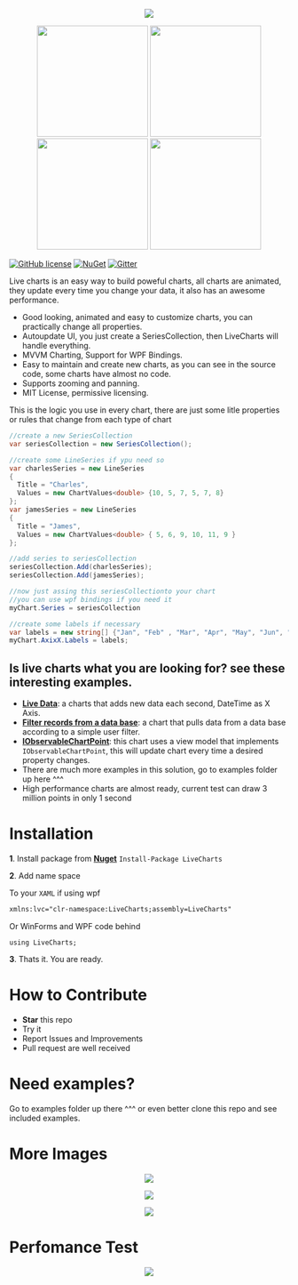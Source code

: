 
<p align="center">
  <img src="https://dl.dropboxusercontent.com/u/40165535/LiveCharts/live.png" />
</p>

<p align="center">
  <img src="https://dl.dropboxusercontent.com/u/40165535/LiveCharts/LineChart.gif" width="200" />
  <img src="https://dl.dropboxusercontent.com/u/40165535/LiveCharts/BarChart.gif" width="200"/>
  <img src="https://dl.dropboxusercontent.com/u/40165535/LiveCharts/StackedBarChart.gif" width="200"/>
  <img src="https://dl.dropboxusercontent.com/u/40165535/LiveCharts/PieChart.gif" width="200"/>
</p>

[![GitHub license](https://img.shields.io/github/license/mashape/apistatus.svg?style=flat-square)](https://github.com/beto-rodriguez/Live-Charts/blob/master/LICENSE.TXT)
[![NuGet](https://img.shields.io/nuget/dt/LiveCharts.svg?style=flat-square)](https://www.nuget.org/packages/LiveCharts/)
[![Gitter](https://img.shields.io/gitter/room/nwjs/nw.js.svg?style=flat-square)](https://gitter.im/beto-rodriguez/Live-Charts?utm_source=badge&utm_medium=badge&utm_campaign=pr-badge&utm_content=badge)



Live charts is an easy way to build poweful charts, all charts are animated, they update every time you change your data, it also has an awesome performance. 

 - Good looking, animated and easy to customize charts, you can practically change all properties.
 - Autoupdate UI, you just create a SeriesCollection, then LiveCharts will handle everything.
 - MVVM Charting, Support for WPF Bindings.
 - Easy to maintain and create new charts, as you can see in the source code, some charts have almost no code.
 - Supports zooming and panning.
 - MIT License, permissive licensing.
 
This is the logic you use in every chart, there are just some litle properties or rules that change from each type of chart

```c#
//create a new SeriesCollection
var seriesCollection = new SeriesCollection();

//create some LineSeries if ypu need so
var charlesSeries = new LineSeries
{
  Title = "Charles",
  Values = new ChartValues<double> {10, 5, 7, 5, 7, 8}
};
var jamesSeries = new LineSeries
{
  Title = "James",
  Values = new ChartValues<double> { 5, 6, 9, 10, 11, 9 }
};

//add series to seriesCollection
seriesCollection.Add(charlesSeries);
seriesCollection.Add(jamesSeries);

//now just assing this seriesCollectionto your chart
//you can use wpf bindings if you need it
myChart.Series = seriesCollection

//create some labels if necessary
var labels = new string[] {"Jan", "Feb" , "Mar", "Apr", "May", "Jun", "Jul", "Ago", "Sep", "Oct", "Nov", "Dec"};
myChart.AxixX.Labels = labels;
```

## Is live charts what you are looking for? see these interesting examples.

* **[Live Data](https://github.com/beto-rodriguez/Live-Charts/wiki/91-Live-Data)**: a charts that adds new data each second, DateTime as X Axis.
* **[Filter records from a data base](https://github.com/beto-rodriguez/Live-Charts/wiki/92-Filtered-Data)**: a chart that pulls data from a data base according to a simple user filter.
* **[IObservableChartPoint](https://github.com/beto-rodriguez/Live-Charts/wiki/93-IObservableChartPoint)**: this chart uses a view model that implements `IObservableChartPoint`, this will update chart every time a desired property changes.
* There are much more examples in this solution, go to examples folder up here ^^^
* High performance charts are almost ready, current test can draw 3 million points in only 1 second

# Installation

**1**. Install package from [**Nuget**](https://www.nuget.org/packages/LiveCharts) `Install-Package LiveCharts`

**2**. Add name space

To your `XAML` if using wpf
```xml
xmlns:lvc="clr-namespace:LiveCharts;assembly=LiveCharts"
```
Or WinForms and WPF code behind
```
using LiveCharts;
```
**3**. Thats it. You are ready.

# How to Contribute

* **Star** this repo
* Try it
* Report Issues and Improvements
* Pull request are well received

# Need examples?

Go to examples folder up there ^^^ or even better clone this repo and see included examples.

# More Images

<p align="center">
<img src="https://dl.dropboxusercontent.com/u/40165535/LiveCharts/Tooltip.gif" />
</p>
<p align="center">
<img src="https://dl.dropboxusercontent.com/u/40165535/LiveCharts/multiseries.png" />
</p>
<p align="center">
<img src="https://dl.dropboxusercontent.com/u/40165535/LiveCharts/UiElements.png" />
</p>

# Perfomance Test

<p align="center">
<img src="https://dl.dropboxusercontent.com/u/40165535/livecharts%20perfomance.png" />
</p>
